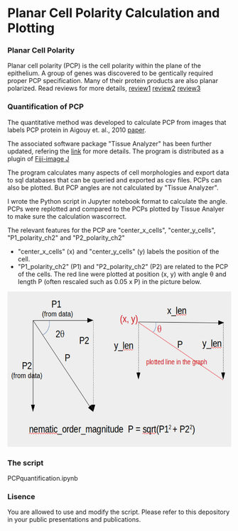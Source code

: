 # Planar Cell Polarity Calculation and Plotting

### Planar Cell Polarity

Planar cell polarity (PCP) is the cell polarity within the plane of the epithelium. A group of genes was discovered to be gentically required proper PCP specification.  Many of their protein products are also planar polarized.  Read reviews for more details, [review1](https://dev.biologists.org/content/144/2/187) [review2](http://jcb.rupress.org/content/207/2/171) [review3](https://www.ncbi.nlm.nih.gov/pubmed/19560358)


### Quantification of PCP
The quantitative method was developed to calculate PCP from images that labels PCP protein in  Aigouy et. al., 2010 [paper](https://www.cell.com/cell/fulltext/S0092-8674(10)00890-1?_returnURL=https%3A%2F%2Flinkinghub.elsevier.com%2Fretrieve%2Fpii%2FS0092867410008901%3Fshowall%3Dtrue.).  
 
The associated software package "Tissue Analyzer" has been further updated, refering the [link](https://grr.gred-clermont.fr/labmirouse/software/WebPA/) for more details.  The program is distributed as a plugin of [Fiji-image J](https://imagej.net/Fiji) 

The program calculates many aspects of cell morphologies and export data to sql databases that can be queried and exported as csv files. PCPs can also be plotted. But PCP angles are not calculated by "Tissue Analyzer".  

I wrote the Python script in Jupyter notebook format to calculate the angle. PCPs were replotted and compared to the PCPs plotted by Tissue Analyer to make sure the calculation wascorrect.

The relevant features for the PCP are "center_x_cells", "center_y_cells", "P1_polarity_ch2" and "P2_polarity_ch2"
* "center_x_cells" (x) and "center_y_cells" (y) labels the position of the cell.
* "P1_polarity_ch2" (P1) and "P2_polarity_ch2" (P2) are related to the PCP of the cells. The red line were plotted at position (x, y) with angle θ and length P (often rescaled such as 0.05 x P) in the picture below.  

<img src="illustration.png" style="width:600px;height:350px;">

### The script 

PCPquantification.ipynb

### Lisence 

You are allowed to use and modify the script.  Please refer to this depository in your public presentations and publications.
